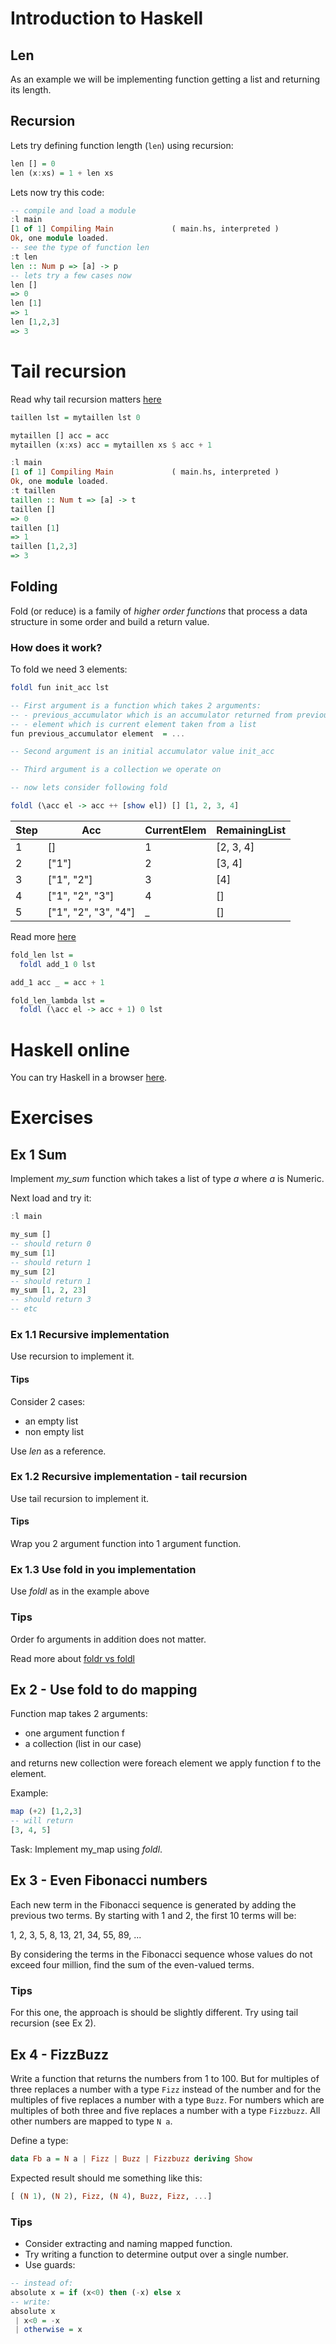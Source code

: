 # Introduction to Haskell

## Len

As an example we will be implementing function getting a list and returning its length.

## Recursion

Lets try defining function length (`len`) using recursion:

```haskell
len [] = 0
len (x:xs) = 1 + len xs
```

Lets now try this code:

```haskell
-- compile and load a module
:l main
[1 of 1] Compiling Main             ( main.hs, interpreted )
Ok, one module loaded.
-- see the type of function len
:t len
len :: Num p => [a] -> p
-- lets try a few cases now
len []
=> 0
len [1]
=> 1
len [1,2,3]
=> 3
```

# Tail recursion

Read why tail recursion matters [here](https://stackoverflow.com/a/37010)

```haskell
taillen lst = mytaillen lst 0

mytaillen [] acc = acc
mytaillen (x:xs) acc = mytaillen xs $ acc + 1
```

```haskell
:l main
[1 of 1] Compiling Main             ( main.hs, interpreted )
Ok, one module loaded.
:t taillen
taillen :: Num t => [a] -> t
taillen []
=> 0
taillen [1]
=> 1
taillen [1,2,3]
=> 3
```

## Folding

Fold (or reduce) is a family of _higher order functions_ that process a data structure in some order and build a return value.

### How does it work?

To fold we need 3 elements:
```haskell
foldl fun init_acc lst

-- First argument is a function which takes 2 arguments:
-- - previous_accumulator which is an accumulator returned from previous operation
-- - element which is current element taken from a list
fun previous_accumulator element  = ...

-- Second argument is an initial accumulator value init_acc

-- Third argument is a collection we operate on

-- now lets consider following fold

foldl (\acc el -> acc ++ [show el]) [] [1, 2, 3, 4]
```

| Step | Acc | CurrentElem | RemainingList |
|---|---|---|---|
| 1 | [] | 1 | [2, 3, 4] | 
| 2 | ["1"] | 2 | [3, 4] | 
| 3 | ["1", "2"] | 3 | [4] | 
| 4 | ["1", "2", "3"] | 4 | [] | 
| 5 | ["1", "2", "3", "4"] | _ | [] |

Read more [here](https://wiki.haskell.org/Fold)

```haskell
fold_len lst =
  foldl add_1 0 lst

add_1 acc _ = acc + 1

fold_len_lambda lst =
  foldl (\acc el -> acc + 1) 0 lst
```

# Haskell online

You can try Haskell in a browser [here](https://repl.it/languages/haskell).

# Exercises

## Ex 1 Sum

Implement *my_sum* function which takes a list of type _a_ where _a_ is Numeric.

Next load and try it:
```haskell
:l main

my_sum []
-- should return 0
my_sum [1]
-- should return 1
my_sum [2]
-- should return 1
my_sum [1, 2, 23]
-- should return 3
-- etc
```

### Ex 1.1 Recursive implementation

Use recursion to implement it.

#### Tips

Consider 2 cases:
 - an empty list 
 - non empty list

Use _len_  as a reference.

### Ex 1.2 Recursive implementation - tail recursion

Use tail recursion to implement it.

#### Tips

Wrap you 2 argument function into 1 argument function.

### Ex 1.3 Use fold in you implementation

Use _foldl_ as in the example above

### Tips

Order fo arguments in addition does not matter.

Read more about [foldr vs foldl](https://gist.github.com/CMCDragonkai/9f5f75118dda10131764)

## Ex 2 - Use fold to do mapping

Function map takes 2 arguments:

 - one argument function f
 - a collection (list in our case)

and returns new collection were foreach element we apply function f to the element.

Example:

```haskell
map (+2) [1,2,3]
-- will return
[3, 4, 5]
```

Task: Implement my_map using _foldl_.

## Ex 3 - Even Fibonacci numbers

Each new term in the Fibonacci sequence is generated by adding the previous two terms. By starting with 1 and 2, the first 10 terms will be:

1, 2, 3, 5, 8, 13, 21, 34, 55, 89, ...

By considering the terms in the Fibonacci sequence whose values do not exceed four million, find the sum of the even-valued terms.

### Tips

For this one, the approach is should be slightly different. Try using tail recursion (see Ex 2).

## Ex 4 - FizzBuzz

Write a function that returns the numbers from 1 to 100. But for multiples of three replaces a number with a type `Fizz` instead of the number and for the multiples of five replaces a number with a type `Buzz`. For numbers which are multiples of both three and five replaces a number with a type `Fizzbuzz`. All other numbers are mapped to type `N a`.

Define a type:

```haskell
data Fb a = N a | Fizz | Buzz | Fizzbuzz deriving Show
```

Expected result should me something like this:

```haskell
[ (N 1), (N 2), Fizz, (N 4), Buzz, Fizz, ...]
```

### Tips

 - Consider extracting and naming mapped function.
 - Try writing a function to determine output over a single number.
 - Use guards:

 ```haskell
-- instead of:
absolute x = if (x<0) then (-x) else x
-- write:
absolute x
  | x<0 = -x
  | otherwise = x
 ```
